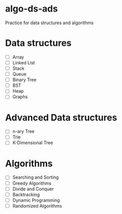# algo-ds-ads
Practice for data structures and algorithms

# Data structures
- [ ] Array
- [ ] Linked List
- [ ] Stack
- [ ] Queue
- [ ] Binary Tree
- [ ] BST
- [ ] Heap
- [ ] Graphs

# Advanced Data structures
- [ ] n-ary Tree
- [ ] Trie
- [ ] K-Dimensional Tree

# Algorithms
- [ ] Searching and Sorting
- [ ] Greedy Algorithms
- [ ] Divide and Conquer
- [ ] Backtracking
- [ ] Dynamic Programming
- [ ] Randomized Algorithms
